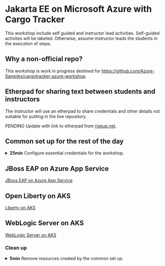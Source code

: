 # Jakarta EE on Microsoft Azure with Cargo Tracker

This workshop include self guided and instructor lead activities.
Self-guided activites will be labeled.  Otherwise, assume instructor
leads the students in the execution of steps.

## Why a non-official repo?

This workshop is work in progress destined for https://github.com/Azure-Samples/cargotracker-azure-workshop.

## Etherpad for sharing text between students and instructors

The instructor will use an etherpad to share credentials and other
details not suitable for putting in the live repository.

PENDING Update with link to etherpad from [riseup.net](https://pad.riseup.net/).

## Common set up for the rest of the day

<details>
  <summary>
    <b>25min</b> Configure essential credentials for the workshop.
  </summary>

1. **10min** **Self-guided**. Activate your azure pass to create your subscription.

1. **5min** **Self-guided**. Make sure Azure Cloud Shell works in your subscription.

   - [Cloud Shell overview]({{ site.data.var.docsMicrosoftCom }}/azure/cloud-shell/overview)
   - We will be using the **bash** variant of Azure Cloud Shell.
   
   - The first time you open the cloud shell, you must accept creating
     some cloud storage within your subscription.

1. **10min** **Self-guided**. Perform set up steps in your Azure Cloud Shell.

   1. Make a fork of the workshop repo [https://github.com/{{ site.data.var.repoOwner }}/{{ site.data.var.repoPath }}](https://github.com/{{ site.data.var.repoOwner }}/{{ site.data.var.repoPath }}).

   2. Enable GitHub Actions in the fork.
   
      a. Select the **Actions** tab.
      
      b. You may need to click a big green "I understand my workflows, go ahead and enable them" button.

   3. In the Azure Cloud Shell, do `gh auth login`.
   
      a. Select **GitHub.com**.

      a. Select **SSH**

      b. Generate a new SSH key **Yes**.
      
      b. Select **Login with a web browser**.
      
      c. Copy the code.
      
      c. If the browser fails to open, select the hyperlink in the
      Cloud Shell, or copy paste it to a new tab.
      
      d. Paste the code into the GitHub tab.
      
      e. If you are logged in successfully, you should see something
      like the following in your Cloud Shell.
      
         ```bash
         ✓ Authentication complete.
         - gh config set -h github.com git_protocol ssh
         ✓ Configured git protocol
         ✓ Uploaded the SSH key to your GitHub account: /home/cf9af31d-cea6-4763-b8f2-3ded0806/.ssh/id_ed25519.pub
         ✓ Logged in as edburns
         ```

   4. `gh repo clone` the fork using SSH **NOT HTTPS**.
   
      ```bash
      gh repo clone git@github.com:<your github name>/{{ site.data.var.repoPath }}.git
      ```
      
   4. Say `yes` to the SSH question.

   5. `cd {{ site.data.var.repoPath }}/.github/workflows/`

   6. Run the `setup.sh` script and answer the prompts.
   
      a. Instructor will put any shared credentials necessary in the
         Etherpad.
         
      a. You may need to use Ctrl-Shift-v to paste into the Cloud Shell.
         
      b. For the `Enter owner/reponame` enter your github username and
      the `{{ site.data.var.repoPath }}`. This allows the script to
      set GitHub Actions repository secrets.
         
      c. Copy the entire output of the script to a text file and save
      it.  You might need to refer to the contents to allow the
      instructor to help you if you get stuck.  Also, if the Cloud
      Shell is allowed to time out, you will need these values.
      Finally, the disambiguation prefix is used by another script to
      remove the resources at the of day.
   
1. **15min** Perform additional set up steps in the Azure Portal [https://aka.ms/publicportal](https://aka.ms/publicportal)
   
   The instructor will direct you to perform the following steps.
   
   1. In the Portal toolbar, select Azure Active Directory. The icon
      is a pyramid.
      
   1. Under **Manage**, select **Roles and administrators**.
   
   1. In the textfield labeled **Search by name or description**,
      without pressing enter, type **Directory readers**.  When the
      auto-suggest fills in, select **Directory readers**.
      
   1. Select **+ Add assignments**.
   
   1. In the textfield labeled **Search**, enter the prefix you
      entered for the first question in the `setup.sh`.  In the
      suggestions, be sure to select the one right one.  You need the
      one that ends in `u`.  The `u` is for User Assigned Managed
      Identity.  It will match the format `<prefix>mmyyu` where `mmyy`
      is today's date in mmyy format.
      
      
   1. Select **Add**.
   
   1. In the Portal messages you should see **Successfully added assignment**.
   
   1. In the middle of the table you should see `<prefix>mmyyu`.
   
   It is very important to verify this role is correctly assigned.

   Why this is important in general?
     
      * Absolutely everything done in Azure is done under the
        authority of a "Managed Identity" concept.
        
      * This concept is implemented with a combination of two Azure
        role based access control (RBAC) technologies:
        
         - [Azure RBAC]({{ site.data.var.docsMicrosoftCom }}/azure/role-based-access-control/overview)

          - [Azure AD RBAC]({{ site.data.var.docsMicrosoftCom }}/azure/active-directory/roles/custom-overview)
            
         Why two? Evolution. This quote is about Amazon, but it
         applies to any evolving public cloud:
         
         > An analogy: Evolving a Cessna prop‐plane into a 747 jumbo
         > jet in‐flight
         
          Source: Marvin Theimer, Amazon Web Services LLC at [ACM
          SigOPS
          2009](https://www.cs.cornell.edu/projects/ladis2009/talks/theimer-keynote-ladis2009.pdf).
          
         For some more history, see [Classic subscription administrator roles, Azure roles, and Azure AD roles]({{ site.data.var.docsMicrosoftCom }}/azure/role-based-access-control/rbac-and-directory-admin-roles).

      * You may have heard the term "Service Principal".  Managed Identity is a more 
        modern concept built around the older concept of Service Principal.

      * For the complete documentation about managed identities, see [Overview of Managed Identities]({{ site.data.var.docsMicrosoftCom }}/azure/active-directory/managed-identities-azure-resources/overview)

         > a managed identity is a service principal of a special type
         > that can only be used with Azure resources. When the
         > managed identity is deleted, the corresponding service
         > principal is automatically removed.
         
   Why this is important for Jakarta EE on AKS
    
      * The offers we are using for Jakarta EE on AKS require a User
        Assigned Managed Identity to successfully operate.
        
</details> <!-- Common set up -->

## JBoss EAP on Azure App Service

[JBoss EAP on Azure App Service](https://github.com/Azure-Samples/workshop-migrate-jboss-on-app-service)

## Open Liberty on AKS

[Liberty on AKS](liberty)

## WebLogic Server on AKS

[WebLogic Server on AKS](wls)

### Clean up

<details>
  <summary>
    <b>5min</b> Remove resources created by the common set up.
  </summary>

1. In Cloud Shell,  `cd {{ site.data.var.repoPath }}/.github/workflows/`

1. `./teardown.sh`.

1. Enter the disambiguation prefix that was output from `setup.sh` and press enter.

1. The script removes any resources and repository secrets created by `setup.sh`.

1. Remove the resource groups for the database and storage account.
   These will be something like `wlsd-db-1953611437-2` and
   `wlsd-sa-1953611437-2`, respectively.

</details>

